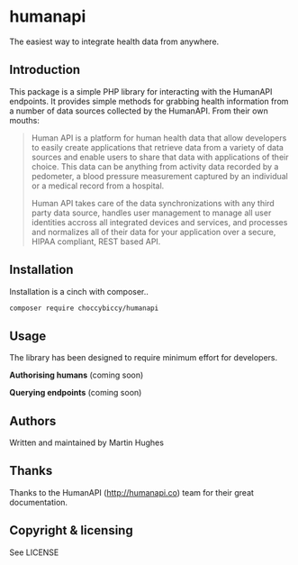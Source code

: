 # humanapi
The easiest way to integrate health data from anywhere.

## Introduction
This package is a simple PHP library for interacting with the HumanAPI endpoints. It provides simple methods for grabbing health information from a number of data sources collected by the HumanAPI. From their own mouths:

> Human API is a platform for human health data that allow developers to easily create applications that retrieve data from a variety of data sources and enable users to share that data with applications of their choice. This data can be anything from activity data recorded by a pedometer, a blood pressure measurement captured by an individual or a medical record from a hospital.
>
> Human API takes care of the data synchronizations with any third party data source, handles user management to manage all user identities accross all integrated devices and services, and processes and normalizes all of their data for your application over a secure, HIPAA compliant, REST based API.

## Installation
Installation is a cinch with composer..
```bash
composer require choccybiccy/humanapi
```
## Usage
The library has been designed to require minimum effort for developers.

**Authorising humans**
(coming soon)

**Querying endpoints**
(coming soon)

## Authors
Written and maintained by Martin Hughes

## Thanks
Thanks to the HumanAPI (http://humanapi.co) team for their great documentation.

## Copyright & licensing
See LICENSE
